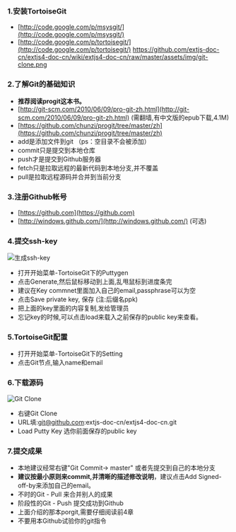 ### 1.安装TortoiseGit
* [http://code.google.com/p/msysgit/](http://code.google.com/p/msysgit/)
* [http://code.google.com/p/tortoisegit/](http://code.google.com/p/tortoisegit/)
https://github.com/extjs-doc-cn/extjs4-doc-cn/wiki/extjs4-doc-cn/raw/master/assets/img/git-clone.png

### 2.了解Git的基础知识

* **推荐阅读progit这本书。**
* [http://git-scm.com/2010/06/09/pro-git-zh.html](http://git-scm.com/2010/06/09/pro-git-zh.html) (需翻墙,有中文版的epub下载,4.1M)
* [https://github.com/chunzi/progit/tree/master/zh](https://github.com/chunzi/progit/tree/master/zh)
* add是添加文件到git （ps：空目录不会被添加）
* commit只是提交到本地仓库
* push才是提交到Github服务器
* fetch只是拉取远程的最新代码到本地分支,并不覆盖
* pull是拉取远程源码并合并到当前分支


### 3.注册Github帐号 
* [https://github.com](https://github.com)
* [http://windows.github.com/](http://windows.github.com/) (可选)


### 4.提交ssh-key
![生成ssh-key](extjs4-doc-cn/raw/master/assets/img/ssh-key.png)

* 打开开始菜单-TortoiseGit下的Puttygen
* 点击Generate,然后鼠标移动到上面,乱甩鼠标到进度条完
* 建议在Key commnet里面加入自己的email,passphrase可以为空
* 点击Save private key, 保存 (注:后缀名ppk)
* 把上面的key里面的内容复制,发给管理员
* 忘记key的时候,可以点击load来载入之前保存的public key来查看。


### 5.TortoiseGit配置
* 打开开始菜单-TortoiseGit下的Setting
* 点击Git节点,输入name和email


### 6.下载源码
![Git Clone](extjs4-doc-cn/raw/master/assets/img/git-clone.png)

* 右键Git Clone
* URL填:git@github.com:extjs-doc-cn/extjs4-doc-cn.git
* Load Putty Key 选你前面保存的public key

### 7.提交成果
* 本地建议经常右键"Git Commit-> master" 或者先提交到自己的本地分支
* **建议按最小原则来commit,并清晰的描述修改说明**，建议点击Add Signed-off-by来添加自己的email。
* 不时的Git - Pull 来合并别人的成果
* 阶段性的Git - Push 提交成功到Github
* 上面介绍的那本porgit,需要仔细阅读前4章
* 不要用本Github试验你的git指令